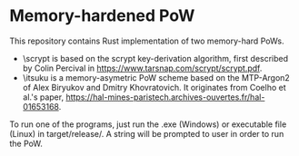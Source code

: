 # Memory-hardened PoW

This repository contains Rust implementation of two memory-hard PoWs.  
- \scrypt is based on the scrypt key-derivation algorithm, first described by Colin Percival in https://www.tarsnap.com/scrypt/scrypt.pdf.  
- \itsuku is a memory-asymetric PoW scheme based on the MTP-Argon2 of Alex Biryukov and Dmitry Khovratovich. It originates from Coelho et al.'s paper, https://hal-mines-paristech.archives-ouvertes.fr/hal-01653168.  
  
To run one of the programs, just run the .exe (Windows) or executable file (Linux) in target/release/. A string will be prompted to user in order to run the PoW.
